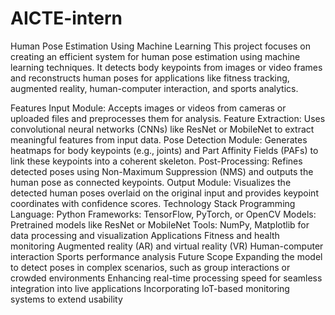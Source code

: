 # AICTE-intern
Human Pose Estimation Using Machine Learning
This project focuses on creating an efficient system for human pose estimation using machine learning techniques. It detects body keypoints from images or video frames and reconstructs human poses for applications like fitness tracking, augmented reality, human-computer interaction, and sports analytics.

Features
Input Module: Accepts images or videos from cameras or uploaded files and preprocesses them for analysis.
Feature Extraction: Uses convolutional neural networks (CNNs) like ResNet or MobileNet to extract meaningful features from input data.
Pose Detection Module: Generates heatmaps for body keypoints (e.g., joints) and Part Affinity Fields (PAFs) to link these keypoints into a coherent skeleton.
Post-Processing: Refines detected poses using Non-Maximum Suppression (NMS) and outputs the human pose as connected keypoints.
Output Module: Visualizes the detected human poses overlaid on the original input and provides keypoint coordinates with confidence scores.
Technology Stack
Programming Language: Python
Frameworks: TensorFlow, PyTorch, or OpenCV
Models: Pretrained models like ResNet or MobileNet
Tools: NumPy, Matplotlib for data processing and visualization
Applications
Fitness and health monitoring
Augmented reality (AR) and virtual reality (VR)
Human-computer interaction
Sports performance analysis
Future Scope
Expanding the model to detect poses in complex scenarios, such as group interactions or crowded environments
Enhancing real-time processing speed for seamless integration into live applications
Incorporating IoT-based monitoring systems to extend usability
